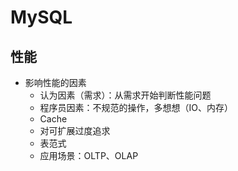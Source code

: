 # MySQL

## 性能
* 影响性能的因素
	* 认为因素（需求）：从需求开始判断性能问题
	* 程序员因素：不规范的操作，多想想（IO、内存）
	* Cache
	* 对可扩展过度追求
	* 表范式
	* 应用场景：OLTP、OLAP
	

